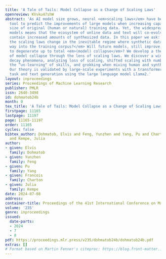 ```yaml
---
title: 'A Tale of Tails: Model Collapse as a Change of Scaling Laws'
openreview: KVvku47shW
abstract: 'As AI model size grows, neural <em>scaling laws</em> have become a crucial
  tool to predict the improvements of large models when increasing capacity and the
  size of original (human or natural) training data. Yet, the widespread use of popular
  models means that the ecosystem of online data and text will co-evolve to progressively
  contain increased amounts of synthesized data. In this paper we ask: <em>How will
  the scaling laws change in the inevitable regime where synthetic data makes its
  way into the training corpus?</em> Will future models, still improve, or be doomed
  to degenerate up to total <em>(model) collapse</em>? We develop a theoretical framework
  of model collapse through the lens of scaling laws. We discover a wide range of
  decay phenomena, analyzing loss of scaling, shifted scaling with number of generations,
  the ”un-learning" of skills, and grokking when mixing human and synthesized data.
  Our theory is validated by large-scale experiments with a transformer on an arithmetic
  task and text generation using the large language model Llama2.'
layout: inproceedings
series: Proceedings of Machine Learning Research
publisher: PMLR
issn: 2640-3498
id: dohmatob24b
month: 0
tex_title: 'A Tale of Tails: Model Collapse as a Change of Scaling Laws'
firstpage: 11165
lastpage: 11197
page: 11165-11197
order: 11165
cycles: false
bibtex_author: Dohmatob, Elvis and Feng, Yunzhen and Yang, Pu and Charton, Francois
  and Kempe, Julia
author:
- given: Elvis
  family: Dohmatob
- given: Yunzhen
  family: Feng
- given: Pu
  family: Yang
- given: Francois
  family: Charton
- given: Julia
  family: Kempe
date: 2024-07-08
address:
container-title: Proceedings of the 41st International Conference on Machine Learning
volume: '235'
genre: inproceedings
issued:
  date-parts:
  - 2024
  - 7
  - 8
pdf: https://proceedings.mlr.press/v235/dohmatob24b/dohmatob24b.pdf
extras: []
# Format based on Martin Fenner's citeproc: https://blog.front-matter.io/posts/citeproc-yaml-for-bibliographies/
---
```

